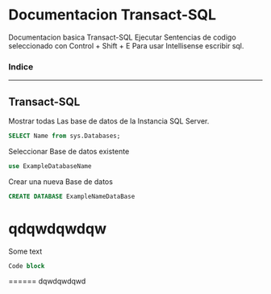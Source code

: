 # Documentacion Transact-SQL

Documentacion basica Transact-SQL
Ejecutar Sentencias de codigo seleccionado con Control + Shift + E
Para usar Intellisense escribir sql.

### Indice
------

Transact-SQL
------
Mostrar todas Las base de datos de la Instancia SQL Server.
```sql
SELECT Name from sys.Databases;
```

Seleccionar Base de datos existente
```sql
use ExampleDatabaseName
```

Crear una nueva Base de datos
```sql
CREATE DATABASE ExampleNameDataBase
```

qdqwdqwdqw
======
Some text
```sql
Code block
```

======
dqwdqwdqwd